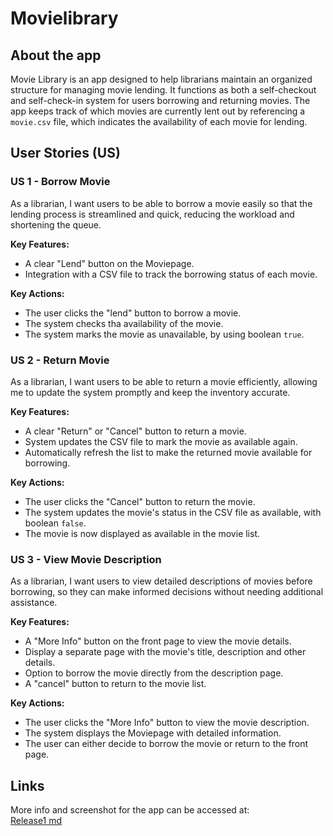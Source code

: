 # Movielibrary 

## About the app
Movie Library is an app designed to help librarians maintain an organized structure for managing movie lending. It functions as both a self-checkout and self-check-in system for users borrowing and returning movies. The app keeps track of which movies are currently lent out by referencing a `movie.csv` file, which indicates the availability of each movie for lending.

## User Stories (US)

### US 1 - Borrow Movie
As a librarian, I want users to be able to borrow a movie easily so that the lending process is streamlined and quick, reducing the workload and shortening the queue. 

<b>Key Features:</b>
* A clear "Lend" button on the Moviepage. 
* Integration with a CSV file to track the borrowing status of each movie. 

<b>Key Actions:</b>
* The user clicks the "lend" button to borrow a movie. 
* The system checks tha availability of the movie. 
* The system marks the movie as unavailable, by using boolean `true`.

### US 2 - Return Movie
As a librarian, I want users to be able to return a movie efficiently, allowing me to update the system promptly and keep the inventory accurate.

<b>Key Features:</b>
* A clear "Return" or "Cancel" button to return a movie. 
* System updates the CSV file to mark the movie as available again. 
* Automatically refresh the list to make the returned movie available for borrowing. 

<b>Key Actions:</b>
* The user clicks the "Cancel" button to return the movie.  
* The system updates the movie's status in the CSV file as available, with boolean `false`. 
* The movie is now displayed as available in the movie list. 

### US 3 - View Movie Description 
As a librarian, I want users to view detailed descriptions of movies before borrowing, so they can make informed decisions without needing additional assistance.

<b>Key Features:</b>
* A "More Info" button on the front page to view the movie details. 
* Display a separate page with the movie's title, description and other details. 
* Option to borrow the movie directly from the description page. 
* A "cancel" button to return to the movie list. 

<b>Key Actions:</b>
* The user clicks the "More Info" button to view the movie description. 
* The system displays the Moviepage with detailed information. 
* The user can either decide to borrow the movie or return to the front page. 

## Links
More info and screenshot for the app can be accessed at: <br>
[Release1 md](/docs/release1/release1.md)

